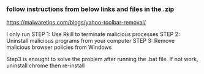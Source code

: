 ### follow instructions from below links and files in the .zip

https://malwaretips.com/blogs/yahoo-toolbar-removal/

I only run
STEP 1: Use Rkill to terminate malicious processes
STEP 2: Uninstall malicious programs from your computer
STEP 3: Remove malicious browser policies from Windows

Step3 is enought to solve the problem after running the .bat file.
If not work, uninstall chrome then re-install
